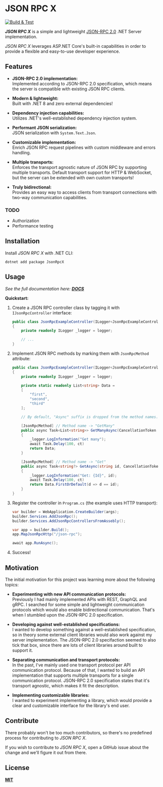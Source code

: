 # JSON RPC X

[![Build & Test](https://github.com/iiroki/json-rpc-x/actions/workflows/build.yml/badge.svg)](https://github.com/iiroki/json-rpc-x/actions/workflows/build.yml)

**_JSON RPC X_** is a simple and lightweight [JSON-RPC 2.0](https://www.jsonrpc.org/specification) .NET Server implementation.

_JSON RPC X_ leverages ASP.NET Core's built-in capabilities in order to
provide a flexible and easy-to-use developer experience.

## Features

- **JSON-RPC 2.0 implementation:**  
  Implemented according to JSON-RPC 2.0 specification,
  which means the server is compatible with existing JSON RPC clients.
  
- **Modern & lightweight:**  
  Built with .NET 8 and zero external dependencies!

- **Dependency injection capabilities:**  
  Utilizes .NET's well-established dependency injection system.

- **Performant JSON serialization:**  
  JSON serialization with `System.Text.Json`.

- **Customizable implementation:**  
  Enrich JSON RPC request pipelines with custom middleware and errors handling.

- **Multiple transports:**  
  Enforces the transport agnostic nature of JSON RPC by supporting multiple transports.
  Default transport support for HTTP & WebSocket,
  but the server can be extended with own custom transports!

- **Truly bidirectional:**  
  Provides an easy way to access clients from transport connections
  with two-way communication capabilities.

### TODO

- Authorization
- Performance testing

## Installation

Install _JSON RPC X_ with .NET CLI:

```
dotnet add package JsonRpcX
```

## Usage

_See the full documentation here: **[DOCS](https://github.com/iiroki/json-rpc-x/blob/main/docs/index.md)**_

**Quickstart:**

1. Create a JSON RPC controller class by tagging it with `IJsonRpcController` interface:
    ```cs
    public class JsonRpcExampleController(ILogger<JsonRpcExampleController> logger) : IJsonRpcController
    {
        private readonly ILogger _logger = logger;

        // ...
    }
    ```

2. Implement JSON RPC methods by marking them with `JsonRpcMethod` attribute:
    ```cs
    public class JsonRpcExampleController(ILogger<JsonRpcExampleController> logger) : IJsonRpcController
    {
        private readonly ILogger _logger = logger;

        private static readonly List<string> Data =
        [
            "first",
            "second",
            "third"
        ];

        // By default, "Async" suffix is dropped from the method names.

        [JsonRpcMethod] // Method name -> "GetMany"
        public async Task<List<string>> GetManyAsync(CancellationToken ct)
        {
            _logger.LogInformation("Get many");
            await Task.Delay(100, ct)
            return Data;
        }

        [JsonRpcMethod] // Method name -> "Get"
        public async Task<string?> GetAsync(string id, CancellationToken ct)
        {
            _logger.LogInformation("Get: {Id}", id);
            await Task.Delay(100, ct)
            return Data.FirstOrDefault(d => d == id);
        }
    }
    ```

3. Register the controller in `Program.cs` (the example uses HTTP transport):
    ```cs
    var builder = WebApplication.CreateBuilder(args);
    builder.Services.AddJsonRpc();
    builder.Services.AddJsonRpcControllersFromAssebly();

    var app = builder.Build();
    app.MapJsonRpcHttp("/json-rpc");

    await app.RunAsync();
    ```

4. Success!

## Motivation

The initial motivation for this project was learning more about the following topics:

- **Experimenting with new API communication protocols:**  
  Previously I had mainly implemented APIs with REST, GraphQL and gRPC.
  I searched for some simple and lightweight communication protocols
  which would also enable bidirectional communication.
  That's when I stumbled upon the JSON-RPC 2.0 specification.

- **Developing against well-established specifications:**  
  I wanted to develop something against a well-established specification,
  so in theory some external client libraries would also work against my server implementation.
  The JSON-RPC 2.0 specifaction seemed to also tick that box,
  since there are lots of client libraries around built to support it.

- **Separating communication and transport protocols:**  
  In the past, I've mainly used one transport protocol per API communication protocol.
  Because of that, I wanted to build an API implementation that supports multiple transports
  for a single communication protocol.
  JSON-RPC 2.0 specification states that it's transport agnostic,
  which makes it fit the description.

- **Implementing customizable libraries:**  
  I wanted to experiment implementing a library, which would provide a clear and customizable interface for the library's end user.

## Contribute

There probably won't be too much contributors,
so there's no predefined process for contributing to _JSON RPC X_.

If you wish to contribute to _JSON RPC X_,
open a GitHub issue about the change and we'll figure it out from there.

## License

[**MIT**](./LICENSE)
